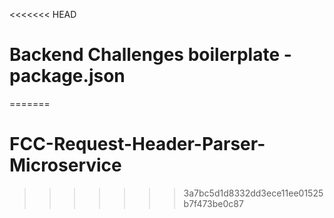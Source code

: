<<<<<<< HEAD
# Backend Challenges boilerplate - package.json
=======
# FCC-Request-Header-Parser-Microservice
>>>>>>> 3a7bc5d1d8332dd3ece11ee01525b7f473be0c87
